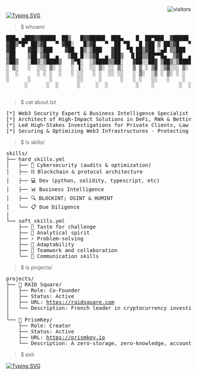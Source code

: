 <div align="right">
    <img src="https://visitor-badge.laobi.icu/badge?page_id=samewinter.samewinter" alt="visitors"/>
</div>

<div align="left">
  <a href="https://git.io/typing-svg">
    <img src="https://readme-typing-svg.demolab.com?font=Fira+Code&duration=3000&pause=1000&color=FFFFFF&left=true&vCenter=true&width=435&lines=Starting+terminal+session...;Loading+profile...;Access+granted." alt="Typing SVG" />
  </a>
</div>

> $ whoami

<pre style="user-select: none;">
███▄ ▄███▓▓█████  ██▒   █▓▓█████  ███▄    █  ██▀███  ▓█████  ██ ▄█▀▄▄▄█████▓
▓██▒▀█▀ ██▒▓█   ▀ ▓██░   █▒▓█   ▀  ██ ▀█   █ ▓██ ▒ ██▒▓█   ▀  ██▄█▒ ▓  ██▒ ▓▒
▓██    ▓██░▒███    ▓██  █▒░▒███   ▓██  ▀█ ██▒▓██ ░▄█ ▒▒███   ▓███▄░ ▒ ▓██░ ▒░
▒██    ▒██ ▒▓█  ▄   ▒██ █░░▒▓█  ▄ ▓██▒  ▐▌██▒▒██▀▀█▄  ▒▓█  ▄ ▓██ █▄ ░ ▓██▓ ░
▒██▒   ░██▒░▒████▒   ▒▀█░  ░▒████▒▒██░   ▓██░░██▓ ▒██▒░▒████▒▒██▒ █▄  ▒██▒ ░
░ ▒░   ░  ░░░ ▒░ ░   ░ ▐░  ░░ ▒░ ░░ ▒░   ▒ ▒ ░ ▒▓ ░▒▓░░░ ▒░ ░▒ ▒▒ ▓▒  ▒ ░░
░  ░      ░ ░ ░  ░   ░ ░░   ░ ░  ░░ ░░   ░ ▒░  ░▒ ░ ▒░ ░ ░  ░░ ░▒ ▒░    ░
░      ░      ░        ░░     ░      ░   ░ ░   ░░   ░    ░   ░ ░░ ░   ░
      ░      ░  ░      ░     ░  ░         ░    ░        ░  ░░  ░
    
</pre>

> $ cat about.txt

<pre>
[*] Web3 Security Expert & Business Intelligence Specialist  
[*] Architect of High-Impact Solutions in DeFi, RWA & Betting – 4 Exits & $5M+ raised (support)  
[*] Led High-Stakes Investigations for Private Clients, Law Enforcement & Blue-Chip Companies  
[*] Securing & Optimizing Web3 Infrastructures - Protecting Billions in Digital Assets  
</pre>

> $ ls skills/

<pre>
skills/  
├── hard_skills.yml  
│   ├── 🔐 Cybersecurity (audits & optimization)  
│   ├── ⛓️ Blockchain & protocol architecture  
│   ├── 💻 Dev (python, solidity, typescript, etc)  
│   ├── 📊 Business Intelligence  
│   ├── 🔍 BLOCKINT; OSINT & HUMINT  
│   └── 📋 Due Diligence  
│  
└── soft_skills.yml  
    ├── 🎯 Taste for challenge  
    ├── 🔄 Analytical spirit  
    ├── ⚡ Problem-solving  
    ├── 🔄 Adaptability  
    ├── 👥 Teamwork and collaboration  
    └── 💬 Communication skills  
</pre>

> $ ls projects/

<pre>
projects/  
├── 🏢 RAID Square/  
│   ├── Role: Co-Founder  
│   ├── Status: Active  
│   ├── URL: <a href="https://raidsquare.com" target="_blank">https://raidsquare.com</a>  
│   └── Description: French leader in cryptocurrency investigation & WEB3 cybersecurity consulting  
│  
└── 🔐 PrismKey/  
    ├── Role: Creator  
    ├── Status: Active  
    ├── URL: <a href="https://prismkey.io" target="_blank">https://prismkey.io</a>  
    └── Description: A zero-storage, zero-knowledge, accountless & web3 native password generation protocol  
</pre>

> $ exit  

<div align="left">
  <a href="https://git.io/typing-svg">
    <img src="https://readme-typing-svg.demolab.com?font=Fira+Code&duration=3000&pause=1000&color=FFFFFF&left=true&vCenter=true&width=435&lines=Connection+closed...;Have+a+great+day!+👋" alt="Typing SVG" />
  </a>
</div>  
